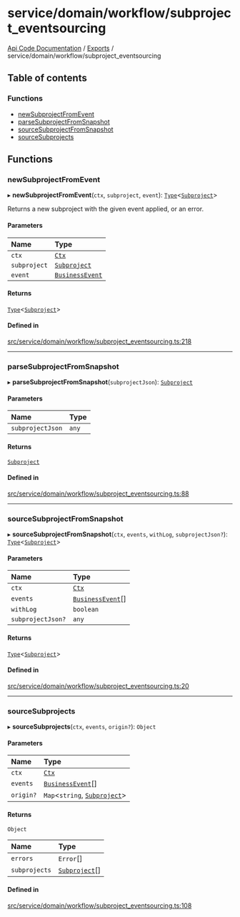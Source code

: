 # service/domain/workflow/subproject\_eventsourcing
 
[Api Code Documentation](../README.md) / [Exports](../modules.md) / service/domain/workflow/subproject\_eventsourcing

## Table of contents

### Functions

- [newSubprojectFromEvent](service_domain_workflow_subproject_eventsourcing.md#newsubprojectfromevent)
- [parseSubprojectFromSnapshot](service_domain_workflow_subproject_eventsourcing.md#parsesubprojectfromsnapshot)
- [sourceSubprojectFromSnapshot](service_domain_workflow_subproject_eventsourcing.md#sourcesubprojectfromsnapshot)
- [sourceSubprojects](service_domain_workflow_subproject_eventsourcing.md#sourcesubprojects)

## Functions

### newSubprojectFromEvent

▸ **newSubprojectFromEvent**(`ctx`, `subproject`, `event`): [`Type`](result.md#type)\<[`Subproject`](../interfaces/service_domain_workflow_subproject.Subproject.md)\>

Returns a new subproject with the given event applied, or an error.

#### Parameters

| Name | Type |
| :------ | :------ |
| `ctx` | [`Ctx`](../interfaces/lib_ctx.Ctx.md) |
| `subproject` | [`Subproject`](../interfaces/service_domain_workflow_subproject.Subproject.md) |
| `event` | [`BusinessEvent`](service_domain_business_event.md#businessevent) |

#### Returns

[`Type`](result.md#type)\<[`Subproject`](../interfaces/service_domain_workflow_subproject.Subproject.md)\>

#### Defined in

[src/service/domain/workflow/subproject_eventsourcing.ts:218](https://github.com/openkfw/TruBudget/blob/422cbec/api/src/service/domain/workflow/subproject_eventsourcing.ts#L218)

___

### parseSubprojectFromSnapshot

▸ **parseSubprojectFromSnapshot**(`subprojectJson`): [`Subproject`](../interfaces/service_domain_workflow_subproject.Subproject.md)

#### Parameters

| Name | Type |
| :------ | :------ |
| `subprojectJson` | `any` |

#### Returns

[`Subproject`](../interfaces/service_domain_workflow_subproject.Subproject.md)

#### Defined in

[src/service/domain/workflow/subproject_eventsourcing.ts:88](https://github.com/openkfw/TruBudget/blob/422cbec/api/src/service/domain/workflow/subproject_eventsourcing.ts#L88)

___

### sourceSubprojectFromSnapshot

▸ **sourceSubprojectFromSnapshot**(`ctx`, `events`, `withLog`, `subprojectJson?`): [`Type`](result.md#type)\<[`Subproject`](../interfaces/service_domain_workflow_subproject.Subproject.md)\>

#### Parameters

| Name | Type |
| :------ | :------ |
| `ctx` | [`Ctx`](../interfaces/lib_ctx.Ctx.md) |
| `events` | [`BusinessEvent`](service_domain_business_event.md#businessevent)[] |
| `withLog` | `boolean` |
| `subprojectJson?` | `any` |

#### Returns

[`Type`](result.md#type)\<[`Subproject`](../interfaces/service_domain_workflow_subproject.Subproject.md)\>

#### Defined in

[src/service/domain/workflow/subproject_eventsourcing.ts:20](https://github.com/openkfw/TruBudget/blob/422cbec/api/src/service/domain/workflow/subproject_eventsourcing.ts#L20)

___

### sourceSubprojects

▸ **sourceSubprojects**(`ctx`, `events`, `origin?`): `Object`

#### Parameters

| Name | Type |
| :------ | :------ |
| `ctx` | [`Ctx`](../interfaces/lib_ctx.Ctx.md) |
| `events` | [`BusinessEvent`](service_domain_business_event.md#businessevent)[] |
| `origin?` | `Map`\<`string`, [`Subproject`](../interfaces/service_domain_workflow_subproject.Subproject.md)\> |

#### Returns

`Object`

| Name | Type |
| :------ | :------ |
| `errors` | `Error`[] |
| `subprojects` | [`Subproject`](../interfaces/service_domain_workflow_subproject.Subproject.md)[] |

#### Defined in

[src/service/domain/workflow/subproject_eventsourcing.ts:108](https://github.com/openkfw/TruBudget/blob/422cbec/api/src/service/domain/workflow/subproject_eventsourcing.ts#L108)
